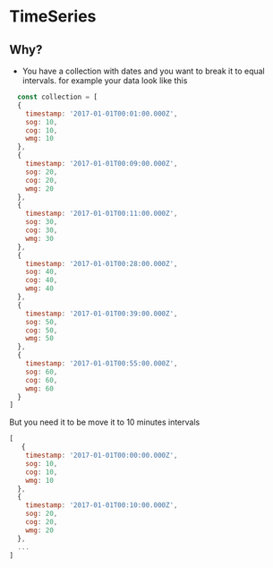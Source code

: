 # TimeSeries

## Why?
  - You have a collection with dates and you want to break it to equal intervals. for example your data look like this
  ```javascript
    const collection = [
    {
      timestamp: '2017-01-01T00:01:00.000Z',
      sog: 10,
      cog: 10,
      wmg: 10
    },
    {
      timestamp: '2017-01-01T00:09:00.000Z',
      sog: 20,
      cog: 20,
      wmg: 20
    },
    {
      timestamp: '2017-01-01T00:11:00.000Z',
      sog: 30,
      cog: 30,
      wmg: 30
    },
    {
      timestamp: '2017-01-01T00:28:00.000Z',
      sog: 40,
      cog: 40,
      wmg: 40
    },
    {
      timestamp: '2017-01-01T00:39:00.000Z',
      sog: 50,
      cog: 50,
      wmg: 50
    },
    {
      timestamp: '2017-01-01T00:55:00.000Z',
      sog: 60,
      cog: 60,
      wmg: 60
    }
  ]
  ```

  But you need it to be move it to 10 minutes intervals
  ```javascript
  [
     {
      timestamp: '2017-01-01T00:00:00.000Z',
      sog: 10,
      cog: 10,
      wmg: 10
    },
    {
      timestamp: '2017-01-01T00:10:00.000Z',
      sog: 20,
      cog: 20,
      wmg: 20
    },
    ...
  ]
  ```